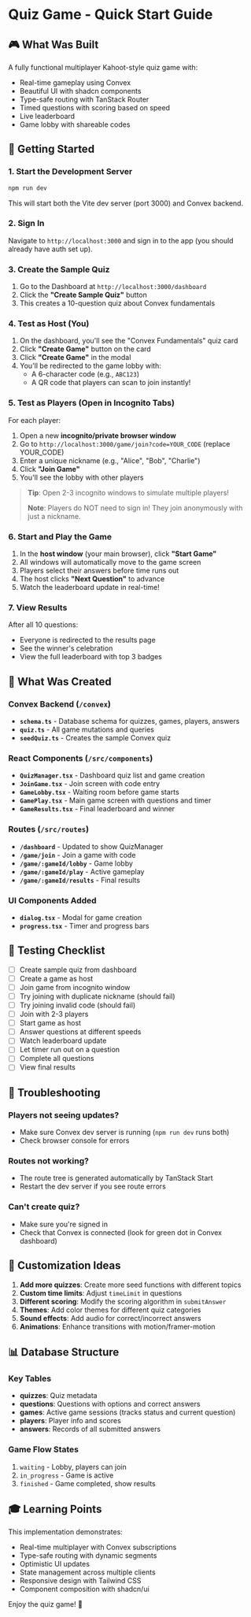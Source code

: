 # Quiz Game - Quick Start Guide

## 🎮 What Was Built

A fully functional multiplayer Kahoot-style quiz game with:

- Real-time gameplay using Convex
- Beautiful UI with shadcn components
- Type-safe routing with TanStack Router
- Timed questions with scoring based on speed
- Live leaderboard
- Game lobby with shareable codes

## 🚀 Getting Started

### 1. Start the Development Server

```bash
npm run dev
```

This will start both the Vite dev server (port 3000) and Convex backend.

### 2. Sign In

Navigate to `http://localhost:3000` and sign in to the app (you should already have auth set up).

### 3. Create the Sample Quiz

1. Go to the Dashboard at `http://localhost:3000/dashboard`
2. Click the **"Create Sample Quiz"** button
3. This creates a 10-question quiz about Convex fundamentals

### 4. Test as Host (You)

1. On the dashboard, you'll see the "Convex Fundamentals" quiz card
2. Click **"Create Game"** button on the card
3. Click **"Create Game"** in the modal
4. You'll be redirected to the game lobby with:
   - A 6-character code (e.g., `ABC123`)
   - A QR code that players can scan to join instantly!

### 5. Test as Players (Open in Incognito Tabs)

For each player:

1. Open a new **incognito/private browser window**
2. Go to `http://localhost:3000/game/join?code=YOUR_CODE` (replace YOUR_CODE)
3. Enter a unique nickname (e.g., "Alice", "Bob", "Charlie")
4. Click **"Join Game"**
5. You'll see the lobby with other players

> **Tip**: Open 2-3 incognito windows to simulate multiple players!
>
> **Note**: Players do NOT need to sign in! They join anonymously with just a nickname.

### 6. Start and Play the Game

1. In the **host window** (your main browser), click **"Start Game"**
2. All windows will automatically move to the game screen
3. Players select their answers before time runs out
4. The host clicks **"Next Question"** to advance
5. Watch the leaderboard update in real-time!

### 7. View Results

After all 10 questions:

- Everyone is redirected to the results page
- See the winner's celebration
- View the full leaderboard with top 3 badges

## 📁 What Was Created

### Convex Backend (`/convex`)

- **`schema.ts`** - Database schema for quizzes, games, players, answers
- **`quiz.ts`** - All game mutations and queries
- **`seedQuiz.ts`** - Creates the sample Convex quiz

### React Components (`/src/components`)

- **`QuizManager.tsx`** - Dashboard quiz list and game creation
- **`JoinGame.tsx`** - Join screen with code entry
- **`GameLobby.tsx`** - Waiting room before game starts
- **`GamePlay.tsx`** - Main game screen with questions and timer
- **`GameResults.tsx`** - Final leaderboard and winner

### Routes (`/src/routes`)

- **`/dashboard`** - Updated to show QuizManager
- **`/game/join`** - Join a game with code
- **`/game/:gameId/lobby`** - Game lobby
- **`/game/:gameId/play`** - Active gameplay
- **`/game/:gameId/results`** - Final results

### UI Components Added

- **`dialog.tsx`** - Modal for game creation
- **`progress.tsx`** - Timer and progress bars

## 🎯 Testing Checklist

- [ ] Create sample quiz from dashboard
- [ ] Create a game as host
- [ ] Join game from incognito window
- [ ] Try joining with duplicate nickname (should fail)
- [ ] Try joining invalid code (should fail)
- [ ] Join with 2-3 players
- [ ] Start game as host
- [ ] Answer questions at different speeds
- [ ] Watch leaderboard update
- [ ] Let timer run out on a question
- [ ] Complete all questions
- [ ] View final results

## 🐛 Troubleshooting

### Players not seeing updates?

- Make sure Convex dev server is running (`npm run dev` runs both)
- Check browser console for errors

### Routes not working?

- The route tree is generated automatically by TanStack Start
- Restart the dev server if you see route errors

### Can't create quiz?

- Make sure you're signed in
- Check that Convex is connected (look for green dot in Convex dashboard)

## 🎨 Customization Ideas

1. **Add more quizzes**: Create more seed functions with different topics
2. **Custom time limits**: Adjust `timeLimit` in questions
3. **Different scoring**: Modify the scoring algorithm in `submitAnswer`
4. **Themes**: Add color themes for different quiz categories
5. **Sound effects**: Add audio for correct/incorrect answers
6. **Animations**: Enhance transitions with motion/framer-motion

## 📊 Database Structure

### Key Tables

- **quizzes**: Quiz metadata
- **questions**: Questions with options and correct answers
- **games**: Active game sessions (tracks status and current question)
- **players**: Player info and scores
- **answers**: Records of all submitted answers

### Game Flow States

1. `waiting` - Lobby, players can join
2. `in_progress` - Game is active
3. `finished` - Game completed, show results

## 🎓 Learning Points

This implementation demonstrates:

- Real-time multiplayer with Convex subscriptions
- Type-safe routing with dynamic segments
- Optimistic UI updates
- State management across multiple clients
- Responsive design with Tailwind CSS
- Component composition with shadcn/ui

Enjoy the quiz game! 🎉
